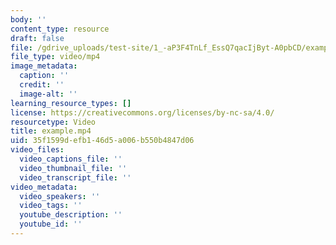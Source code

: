 ```yaml
---
body: ''
content_type: resource
draft: false
file: /gdrive_uploads/test-site/1_-aP3F4TnLf_EssQ7qacIjByt-A0pbCD/example.mp4
file_type: video/mp4
image_metadata:
  caption: ''
  credit: ''
  image-alt: ''
learning_resource_types: []
license: https://creativecommons.org/licenses/by-nc-sa/4.0/
resourcetype: Video
title: example.mp4
uid: 35f1599d-efb1-46d5-a006-b550b4847d06
video_files:
  video_captions_file: ''
  video_thumbnail_file: ''
  video_transcript_file: ''
video_metadata:
  video_speakers: ''
  video_tags: ''
  youtube_description: ''
  youtube_id: ''
---
```

